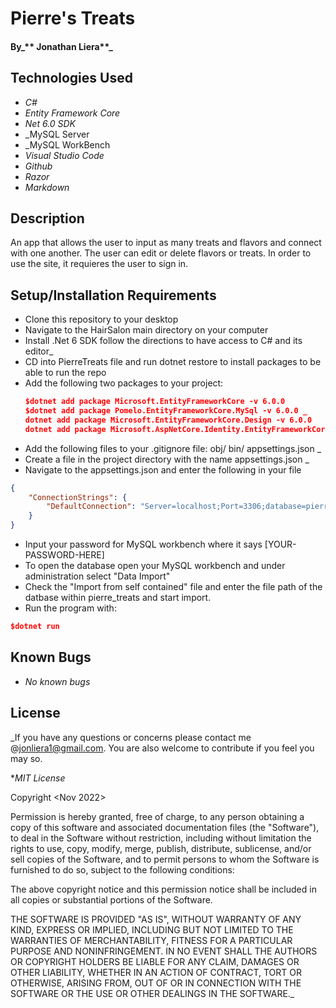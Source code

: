 # Pierre's Treats
 

#### By_** Jonathan Liera**_

## Technologies Used

* _C#_
* _Entity Framework Core_
* _Net 6.0 SDK_
* _MySQL Server
* _MySQL WorkBench
* _Visual Studio Code_
* _Github_
* _Razor_
* _Markdown_

## Description

An app that allows the user to input as many treats and flavors and connect with one another. The user can edit or delete flavors or treats. In order to use the site, it requieres the user to sign in. 

## Setup/Installation Requirements

* Clone this repository to your desktop
* Navigate to the HairSalon main directory on your computer
* Install .Net 6 SDK follow the directions to have access to C# and its editor_
* CD into PierreTreats file and run dotnet restore to install packages to be able to run the repo
* Add the following two packages to your project: 
  ```json
  $dotnet add package Microsoft.EntityFrameworkCore -v 6.0.0
  $dotnet add package Pomelo.EntityFrameworkCore.MySql -v 6.0.0 _
  dotnet add package Microsoft.EntityFrameworkCore.Design -v 6.0.0
  dotnet add package Microsoft.AspNetCore.Identity.EntityFrameworkCore -v 6.0.0
  ```
* Add the following files to your .gitignore file:
  obj/
  bin/
  appsettings.json _
* Create a file in the project directory with the name appsettings.json _
* Navigate to the appsettings.json and enter the following in your file 
```json
{
    "ConnectionStrings": {
        "DefaultConnection": "Server=localhost;Port=3306;database=pierre_treats;uid=root;pwd=[YOUR-PASSWORD-HERE];"
    }
}  
```
* Input your password for MySQL workbench where it says [YOUR-PASSWORD-HERE] 
* To open the database open your MySQL workbench and under administration select "Data Import" 
* Check the "Import from self contained" file and enter the file path of the datbase within pierre_treats and start import.
* Run the program with: 
```json
$dotnet run 
```

## Known Bugs

* _No known bugs_

## License

_If you have any questions or concerns please contact me @jonliera1@gmail.com. You are also welcome to contribute if you feel you may so.

*_MIT License_

Copyright <Nov 2022> <Jonathan Liera>

Permission is hereby granted, free of charge, to any person obtaining a copy of this software and associated documentation files (the "Software"), to deal in the Software without restriction, including without limitation the rights to use, copy, modify, merge, publish, distribute, sublicense, and/or sell copies of the Software, and to permit persons to whom the Software is furnished to do so, subject to the following conditions:

The above copyright notice and this permission notice shall be included in all copies or substantial portions of the Software.

THE SOFTWARE IS PROVIDED "AS IS", WITHOUT WARRANTY OF ANY KIND, EXPRESS OR IMPLIED, INCLUDING BUT NOT LIMITED TO THE WARRANTIES OF MERCHANTABILITY, FITNESS FOR A PARTICULAR PURPOSE AND NONINFRINGEMENT. IN NO EVENT SHALL THE AUTHORS OR COPYRIGHT HOLDERS BE LIABLE FOR ANY CLAIM, DAMAGES OR OTHER LIABILITY, WHETHER IN AN ACTION OF CONTRACT, TORT OR OTHERWISE, ARISING FROM, OUT OF OR IN CONNECTION WITH THE SOFTWARE OR THE USE OR OTHER DEALINGS IN THE SOFTWARE._
